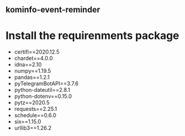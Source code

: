 ## kominfo-event-reminder

# Install the requirenments package

- certifi==2020.12.5
- chardet==4.0.0
- idna==2.10
- numpy==1.19.5
- pandas==1.2.1
- pyTelegramBotAPI==3.7.6
- python-dateutil==2.8.1
- python-dotenv==0.15.0
- pytz==2020.5
- requests==2.25.1
- schedule==0.6.0
- six==1.15.0
- urllib3==1.26.2
